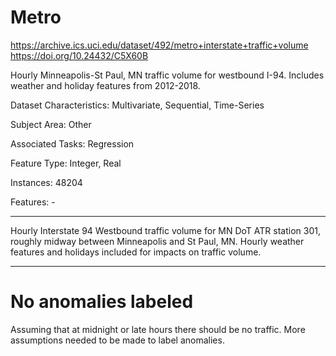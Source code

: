 # Metro

https://archive.ics.uci.edu/dataset/492/metro+interstate+traffic+volume
https://doi.org/10.24432/C5X60B

Hourly Minneapolis-St Paul, MN traffic volume for westbound I-94. Includes weather and holiday features from 2012-2018.

Dataset Characteristics: Multivariate, Sequential, Time-Series

Subject Area: Other

Associated Tasks: Regression

Feature Type: Integer, Real

Instances: 48204

Features: -

---

Hourly Interstate 94 Westbound traffic volume for MN DoT ATR station 301, roughly midway between Minneapolis and St Paul, MN. Hourly weather features and holidays included for impacts on traffic volume.

---

# No anomalies labeled

Assuming that at midnight or late hours there should be no traffic.
More assumptions needed to be made to label anomalies.
